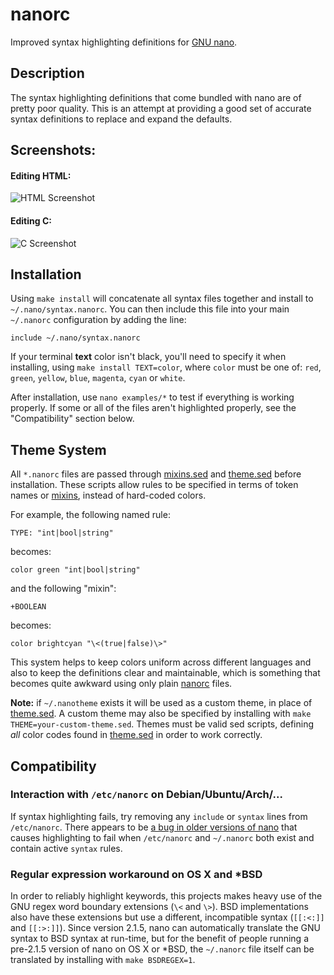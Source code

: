 nanorc
======

Improved syntax highlighting definitions for [GNU nano].

Description
-----------

The syntax highlighting definitions that come bundled with nano are of
pretty poor quality. This is an attempt at providing a good set of accurate
syntax definitions to replace and expand the defaults.

Screenshots:
------------

#### Editing HTML:

![HTML Screenshot](http://cra.igbarn.es/img/nanorc-html.png)

#### Editing C:

![C Screenshot](http://cra.igbarn.es/img/nanorc-c.png)

Installation
------------

Using `make install` will concatenate all syntax files together and
install to `~/.nano/syntax.nanorc`. You can then include this file into
your main `~/.nanorc` configuration by adding the line:

    include ~/.nano/syntax.nanorc

If your terminal **text** color isn't black, you'll need to specify it when
installing, using `make install TEXT=color`, where `color` must be one of:
`red`, `green`, `yellow`, `blue`, `magenta`, `cyan` or `white`.

After installation, use `nano examples/*` to test if everything is
working properly. If some or all of the files aren't highlighted properly,
see the "Compatibility" section below.

Theme System
------------

All `*.nanorc` files are passed through [mixins.sed] and [theme.sed] before
installation. These scripts allow rules to be specified in terms of token
names or [mixins], instead of hard-coded colors.

For example, the following named rule:

    TYPE: "int|bool|string"

becomes:

    color green "int|bool|string"

and the following "mixin":

    +BOOLEAN

becomes:

    color brightcyan "\<(true|false)\>"

This system helps to keep colors uniform across different languages and
also to keep the definitions clear and maintainable, which is something that
becomes quite awkward using only plain [nanorc] files.

**Note:** if `~/.nanotheme` exists it will be used as a custom theme, in
place of [theme.sed]. A custom theme may also be specified by installing
with `make THEME=your-custom-theme.sed`. Themes must be valid sed scripts,
defining *all* color codes found in [theme.sed] in order to work correctly.

Compatibility
-------------

### Interaction with `/etc/nanorc` on Debian/Ubuntu/Arch/...

If syntax highlighting fails, try removing any `include` or `syntax` lines
from `/etc/nanorc`. There appears to be [a bug in older versions of nano][5]
that causes highlighting to fail when `/etc/nanorc` and `~/.nanorc` both
exist and contain active `syntax` rules.

### Regular expression workaround on OS X and *BSD

In order to reliably highlight keywords, this projects makes heavy use of
the GNU regex word boundary extensions (`\<` and `\>`). BSD implementations
also have these extensions but use a different, incompatible syntax
(`[[:<:]]` and `[[:>:]]`). Since version 2.1.5, nano can automatically
translate the GNU syntax to BSD syntax at run-time, but for the benefit of
people running a pre-2.1.5 version of nano on OS X or *BSD, the `~/.nanorc`
file itself can be translated by installing with `make BSDREGEX=1`.

[GNU nano]: http://www.nano-editor.org/
[nanorc]: http://www.nano-editor.org/dist/v2.3/nanorc.5.html
[theme.sed]: https://github.com/craigbarnes/nanorc/tree/master/theme.sed
[mixins.sed]: https://github.com/craigbarnes/nanorc/tree/master/mixins.sed
[mixins]: https://github.com/craigbarnes/nanorc/tree/master/mixins
[5]: https://github.com/craigbarnes/nanorc/issues/5 "between 2.2.6 and 2.3.2"
